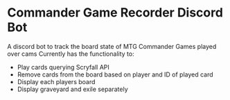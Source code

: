 # Commander Game Recorder Discord Bot
A discord bot to track the board state of MTG Commander Games played over cams
Currently has the functionality to:
* Play cards querying Scryfall API
* Remove cards from the board based on player and ID of played card
* Display each players board 
* Display graveyard and exile separately
